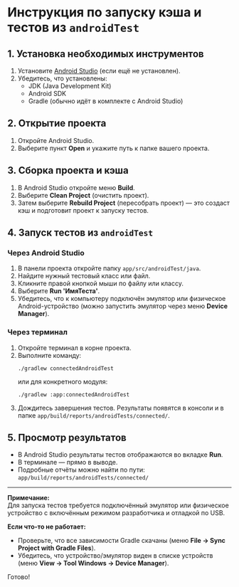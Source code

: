 # Инструкция по запуску кэша и тестов из `androidTest`

## 1. Установка необходимых инструментов

1. Установите [Android Studio](https://developer.android.com/studio) (если ещё не установлен).
2. Убедитесь, что установлены:
    - JDK (Java Development Kit)
    - Android SDK
    - Gradle (обычно идёт в комплекте с Android Studio)

## 2. Открытие проекта

1. Откройте Android Studio.
2. Выберите пункт **Open** и укажите путь к папке вашего проекта.

## 3. Сборка проекта и кэша

1. В Android Studio откройте меню **Build**.
2. Выберите **Clean Project** (очистить проект).
3. Затем выберите **Rebuild Project** (пересобрать проект) — это создаст кэш и подготовит проект к запуску тестов.

## 4. Запуск тестов из `androidTest`

### Через Android Studio

1. В панели проекта откройте папку `app/src/androidTest/java`.
2. Найдите нужный тестовый класс или файл.
3. Кликните правой кнопкой мыши по файлу или классу.
4. Выберите **Run 'ИмяТеста'**.
5. Убедитесь, что к компьютеру подключён эмулятор или физическое Android-устройство (можно запустить эмулятор через меню **Device Manager**).

### Через терминал

1. Откройте терминал в корне проекта.
2. Выполните команду:
   ```
   ./gradlew connectedAndroidTest
   ```
   или для конкретного модуля:
   ```
   ./gradlew :app:connectedAndroidTest
   ```
3. Дождитесь завершения тестов. Результаты появятся в консоли и в папке `app/build/reports/androidTests/connected/`.

## 5. Просмотр результатов

- В Android Studio результаты тестов отображаются во вкладке **Run**.
- В терминале — прямо в выводе.
- Подробные отчёты можно найти по пути:  
  `app/build/reports/androidTests/connected/`

---

**Примечание:**  
Для запуска тестов требуется подключённый эмулятор или физическое устройство с включённым режимом разработчика и отладкой по USB.

**Если что-то не работает:**
- Проверьте, что все зависимости Gradle скачаны (меню **File → Sync Project with Gradle Files**).
- Убедитесь, что устройство/эмулятор виден в списке устройств (меню **View → Tool Windows → Device Manager**).

Готово!